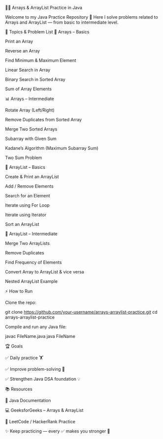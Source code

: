 🧑‍💻 Arrays & ArrayList Practice in Java

Welcome to my Java Practice Repository 🎯
Here I solve problems related to Arrays and ArrayList — from basic to intermediate level.

📌 Topics & Problem List
🔢 Arrays – Basics

 Print an Array

 Reverse an Array

 Find Minimum & Maximum Element

 Linear Search in Array

 Binary Search in Sorted Array

 Sum of Array Elements

📊 Arrays – Intermediate

 Rotate Array (Left/Right)

 Remove Duplicates from Sorted Array

 Merge Two Sorted Arrays

 Subarray with Given Sum

 Kadane’s Algorithm (Maximum Subarray Sum)

 Two Sum Problem

📝 ArrayList – Basics

 Create & Print an ArrayList

 Add / Remove Elements

 Search for an Element

 Iterate using For Loop

 Iterate using Iterator

 Sort an ArrayList

🚀 ArrayList – Intermediate

 Merge Two ArrayLists

 Remove Duplicates

 Find Frequency of Elements

 Convert Array to ArrayList & vice versa

 Nested ArrayList Example

⚡ How to Run

Clone the repo:

git clone https://github.com/your-username/arrays-arraylist-practice.git
cd arrays-arraylist-practice


Compile and run any Java file:

javac FileName.java
java FileName

🏆 Goals

✅ Daily practice 🏋️

✅ Improve problem-solving 🤔

✅ Strengthen Java DSA foundation 💡

📚 Resources

📘 Java Documentation

💻 GeeksforGeeks – Arrays & ArrayList

🧩 LeetCode / HackerRank Practice

✨ Keep practicing — every ✅ makes you stronger 💪
